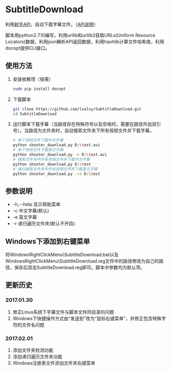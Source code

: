 # SubtitleDownload

利用[射手API](https://www.shooter.cn/api/subapi.php)，自动下载字幕文件。（[API说明](https://docs.google.com/document/d/1ufdzy6jbornkXxsD-OGl3kgWa4P9WO5NZb6_QYZiGI0/preview)）

脚本用python2.7.10编写，利用urllib和urllib2获取URLs(Uniform Resource Locators)数据，利用json解析API返回数据，利用hashlib计算文件哈希值，利用docopt提供CLI接口。

## 使用方法

1. 安装依赖项（按需）

   ```bash
   sudo pip install docopt
   ```

2. 下载脚本

   ```bash
   git clone https://github.com/lxalxy/SubtitleDownload.git
   cd SubtitleDownload
   ```

3. 运行脚本下载字幕（当路径存在特殊符号以及空格时，需要在路径外加双引号）。当路径为文件夹时，自动搜索文件夹下所有视频文件并下载字幕。

   ```bash
   # 单个视频文件下载中文字幕
   python shooter_download.py D:\test.avi
   # 单个视频文件下载英文字幕
   python shooter_download.py -e D:\test.avi
   # 搜索文件夹中所有视频文件并下载中文字幕
   python shooter_download.py D:\test
   # 递归搜索文件夹中所有视频文件并下载英文字幕
   python shooter_download.py -re D:\test
   ```

## 参数说明

* -h,--help        显示帮助菜单
* -c                    中文字幕(默认)
* -e                   英文字幕
* -r                    递归遍历文件夹(默认不开启)


## Windows下添加到右键菜单

将WindowsRightClickMenu\SubtitleDownload.bat以及WindowsRightClickMenu\SubtitleDownload.reg文件中的路径修改为自己的路径，保存后双击SubtitleDownload.reg即可。脚本中参数均为默认项。

## 更新历史

### 2017.01.30

1. 修正Linux系统下字幕文件与脚本文件同目录的问题
2. Windows下快捷操作方式由“发送到”改为“鼠标右键菜单”，并修正包含特殊字符的文件名问题

### 2017.02.01

1. 添加文件夹检测功能
2. 添加递归遍历文件夹功能
3. Windows注册表文件添加文件夹右键菜单
